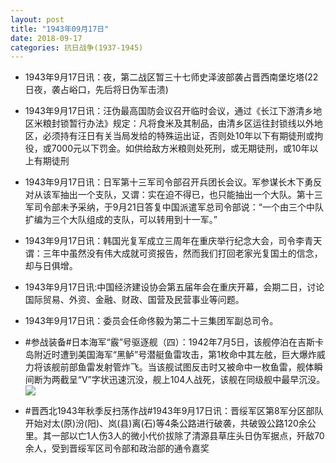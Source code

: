```yaml
---
layout: post
title: "1943年09月17日"
date: 2018-09-17
categories: 抗日战争(1937-1945)
---
```


<meta name="referrer" content="no-referrer" />

- 1943年9月17日讯：夜，第二战区暂三十七师史泽波部袭占晋西南堡圪塔(22日夜，袭占峪口，先后将日伪军击溃) 

- 1943年9月17日讯：汪伪最高国防会议召开临时会议，通过《长江下游清乡地区米粮封锁暂行办法》规定：凡将食米及其制品，由清乡区运往封锁线以外地区，必须持有汪日有关当局发给的特殊运出证，否则处10年以下有期徒刑或拘役，或7000元以下罚金。如供给敌方米粮则处死刑，或无期徒刑，或10年以上有期徒刑 

- 1943年9月17日讯：日军第十三军司令部召开兵团长会议。军参谋长木下勇反对从该军抽出一个支队，又谓：实在迫不得已，也只能抽出一个大队。第十三军司令部未予采纳，于9月21日答复中国派遣军总司令部说：“一个由三个中队扩编为三个大队组成的支队，可以转用到十一军。” 

- 1943年9月17日讯：韩国光复军成立三周年在重庆举行纪念大会，司令李青天谓：三年中虽然没有伟大成就可资报告，然而我们打回老家光复国土的信念，却与日俱增。 

- 1943年9月17日讯:中国经济建设协会第五届年会在重庆开幕，会期二日，讨论国际贸易、外资、金融、财政、国营及民营事业等问题。 

- 1943年9月17日讯：委员会任命佟毅为第二十三集团军副总司令。 

- #参战装备#日本海军“霰”号驱逐舰（四）：1942年7月5日，该舰停泊在吉斯卡岛附近时遭到美国海军“黑鲈”号潜艇鱼雷攻击，第1枚命中其左舷，巨大爆炸威力将该舰前部鱼雷发射管炸飞。当该舰试图反击时又被命中一枚鱼雷，舰体瞬间断为两截呈“V”字状迅速沉没，舰上104人战死，该舰在同级舰中最早沉没。 <br/><img src="https://wx2.sinaimg.cn/large/aca367d8ly1fvcb31zwc1j20fa0gd42t.jpg" />

- #晋西北1943年秋季反扫荡作战#1943年9月17日讯：晋绥军区第8军分区部队开始对太(原)汾(阳)、岚(县)离(石)等4条公路进行破袭，共破毁公路120余公里。其一部以亡1人伤3人的微小代价拔除了清源县草庄头日伪军据点，歼敌70余人，受到晋绥军区司令部和政治部的通令嘉奖 

